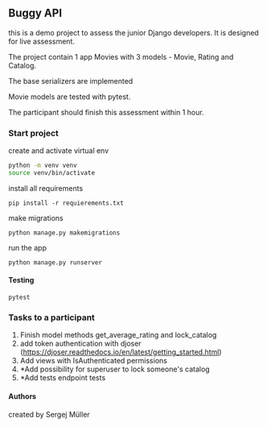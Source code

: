 ## Buggy API

this is a demo project to assess the junior Django developers. It is designed for live assessment. 

The project contain 1 app Movies with 3 models  - Movie, Rating and Catalog.

The base serializers are implemented

Movie models are tested with pytest.

The participant should finish this assessment within 1 hour. 

### Start project

create and activate virtual env

```bash
python -m venv venv
source venv/bin/activate
```

install all requirements

```
pip install -r requierements.txt
```

make migrations

```
python manage.py makemigrations
```

run the app

```
python manage.py runserver
```

#### Testing

```
pytest
```


### Tasks to a participant

1. Finish model methods get_average_rating and lock_catalog
2. add token authentication with djoser (https://djoser.readthedocs.io/en/latest/getting_started.html)
3. Add views with IsAuthenticated permissions
4. *Add possibility for superuser to lock someone's catalog
5. *Add tests endpoint tests

#### Authors

created by Sergej Müller

